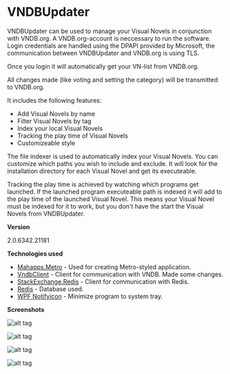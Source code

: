 # VNDBUpdater

VNDBUpdater can be used to manage your Visual Novels in conjunction with VNDB.org. 
A VNDB.org-account is neccessary to run the software. Login credentials are handled using the DPAPI provided by Microsoft, 
the communication between VNDBUpdater and VNDB.org is using TLS.

Once you login it will automatically get your VN-list from VNDB.org.

All changes made (like voting and setting the category) will be transmitted to VNDB.org. 

It includes the following features:

  - Add Visual Novels by name
  - Filter Visual Novels by tag
  - Index your local Visual Novels
  - Tracking the play time of Visual Novels
  - Customizeable style

The file indexer is used to automatically index your Visual Novels. You can customize which paths you wish to include and exclude. It will look for the installation directory for each Visual Novel and get its executeable. 

Tracking the play time is achieved by watching which programs get launched. If the launched program executeable path is indexed it will add to the play time of the launched Visual Novel. This means your Visual Novel must be indexed for it to work, but you don't have the start the Visual Novels from VNDBUpdater.

<b> Version </b>

2.0.6342.21181

<b> Technologies used </b>

- [Mahapps.Metro](https://github.com/MahApps/MahApps.Metro) - Used for creating Metro-styled application.
- [VndbClient](https://github.com/FredTheBarber/VndbClient) - Client for communication with VNDB. Made some changes.
- [StackExchange.Redis](https://github.com/StackExchange/StackExchange.Redis) - Client for communication with Redis.
- [Redis](http://redis.io/) - Database used.
- [WPF Notifyicon](https://bitbucket.org/hardcodet/notifyicon-wpf/src) - Minimize program to system tray.

<b> Screenshots </b>

![alt tag](http://i.imgur.com/CswtCh2.png)

![alt tag](http://i.imgur.com/Gbprnr0.png)

![alt tag](http://i.imgur.com/vwlOJEk.png)

![alt tag](http://i.imgur.com/TMnRSzx.png)
